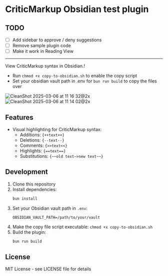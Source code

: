 # CriticMarkup Obsidian test plugin
## TODO
- [ ] Add sidebar to approve / deny suggestions
- [ ] Remove sample plugin code
- [ ] Make it work in Reading View
---
View CriticMarkup syntax in Obsidian.!
* Run `chmod +x copy-to-obsidian.sh` to enable the copy script
* Set your obsidian vault path in .env for `bun run build` to copy the files over

![CleanShot 2025-03-06 at 11 16 32@2x](https://github.com/user-attachments/assets/f022d32f-2188-4544-adaa-236b0a68b156)
![CleanShot 2025-03-06 at 11 14 02@2x](https://github.com/user-attachments/assets/08ef3305-42c3-455c-90b5-54632f818557)

## Features

- Visual highlighting for CriticMarkup syntax:
  - Additions: `{++text++}`
  - Deletions: `{--text--}`
  - Comments: `{>>text<<}`
  - Highlights: `{==text==}`
  - Substitutions: `{~~old text~>new text~~}`


## Development

1. Clone this repository
2. Install dependencies:
   ```bash
   bun install
   ```
3. Set your Obsidian vault path in `.env`:
   ```
   OBSIDIAN_VAULT_PATH=/path/to/your/vault
   ```
4. Make the copy file script executable: `chmod +x copy-to-obsidian.sh`
5. Build the plugin:
   ```bash
   bun run build
   ```

## License

MIT License - see LICENSE file for details


